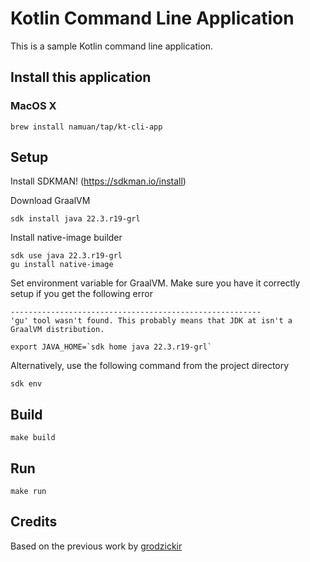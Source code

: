 # Kotlin Command Line Application

This is a sample Kotlin command line application.

## Install this application

### MacOS X

```shell
brew install namuan/tap/kt-cli-app
```

## Setup

Install SDKMAN! (https://sdkman.io/install)

Download GraalVM

```shell
sdk install java 22.3.r19-grl
```

Install native-image builder

```shell
sdk use java 22.3.r19-grl
gu install native-image
```

Set environment variable for GraalVM.
Make sure you have it correctly setup if you get the following error

```text
--------------------------------------------------------
'gu' tool wasn't found. This probably means that JDK at isn't a GraalVM distribution.
```

```shell
export JAVA_HOME=`sdk home java 22.3.r19-grl`
```

Alternatively, use the following command from the project directory

```shell
sdk env
```

## Build

```shell
make build
```

## Run

```shell
make run
```

## Credits

Based on the previous work by [grodzickir](https://github.com/grodzickir/kotlin-jvm-cli-native-tool-template)